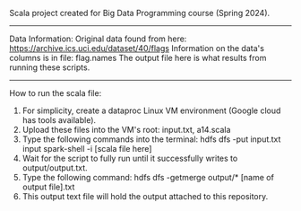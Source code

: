 Scala project created for Big Data Programming course (Spring 2024).
_____________________________________________________________________________
Data Information:
Original data found from here: https://archive.ics.uci.edu/dataset/40/flags
Information on the data's columns is in file: flag.names
The output file here is what results from running these scripts.
_____________________________________________________________________________
How to run the scala file:
1. For simplicity, create a dataproc Linux VM environment (Google cloud has tools available).
2. Upload these files into the VM's root: input.txt, a14.scala
3. Type the following commands into the terminal:
   hdfs dfs -put input.txt input
   spark-shell -i [scala file here]
5. Wait for the script to fully run until it successfully writes to output/output.txt.
6. Type the following command:
   hdfs dfs -getmerge output/* [name of output file].txt
8. This output text file will hold the output attached to this repository.
